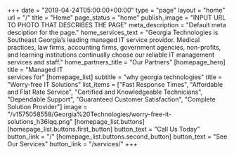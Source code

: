 +++
date = "2019-04-24T05:00:00+00:00"
type = "page"
layout = "home"
url = "/"
title = "Home"
page_status = "home"
publish_image = "INPUT URL TO PHOTO THAT DESCRIBES THE PAGE"
meta_description = "Default meta desciption for the page."
home_services_text = "Georgia Technologies is Southeast Georgia’s leading managed IT service providor. Medical practices, law firms, accounting firms, government agencies, non-profits, and learning institutions continually choose our reliable IT management services and staff."
home_partners_title = "Our Partners"
[homepage_hero]
title = "Managed IT <br class='md:hidden'> services for"
[homepage_list]
subtitle = "why georgia technologies"
title = "Worry-free IT Solutions"
list_items = ["Fast Response Times", "Affordable and Flat Rate Service", "Certified and Knowledgeable Technicians", "Dependable Support", "Guaranteed Customer Satisfaction", "Complete Solution Provider"]
image = "/v1575058558/Georgia%20Technologies/worry-free-it-solutions_h36lqq.png"
    [homepage_list.buttons]
        [homepage_list.buttons.first_button]
        button_text = "Call Us Today"
        button_link = "/"
        [homepage_list.buttons.second_button]
        button_text = "See Our Services"
        button_link = "/services/"
+++